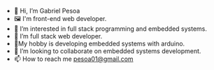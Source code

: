 - 👋 Hi, I’m Gabriel Pesoa
- 🖼 I'm front-end web developer.
- 👀 I’m interested in full stack programming and embedded systems.
- 🌱 I’m  full stack web developer. 
- 💞️My hobby is developing embedded systems with arduino.
- 💞️ I’m looking to collaborate on embedded systems development.
- 📫 How to reach me pesoa01@gmail.com

<!---
informaticaC/informaticaC is a ✨ special ✨ repository because its `README.md` (this file) appears on your GitHub profile.
You can click the Preview link to take a look at your changes.
--->
